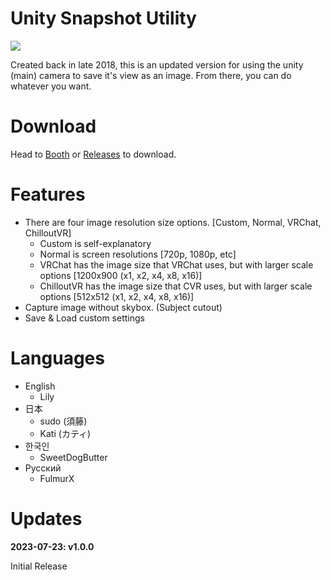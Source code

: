 <h1>Unity Snapshot Utility</h1>
<a title="Crowdin" target="_blank" href="https://crowdin.com/project/unity-snapshot-utility"><img src="https://badges.crowdin.net/unity-snapshot-utility/localized.svg"></a>
<p>Created back in late 2018, this is an updated version for using the unity (main) camera to save it's view as an image. From there, you can do whatever you want.</p>

<h1>Download</h1>
<p>Head to <a href="https://mintylabs.booth.pm/items/4949097">Booth</a> or <a href="/releases">Releases</a> to download.</p>

# Features
<ul>
  <li>
    There are four image resolution size options. [Custom, Normal, VRChat, ChilloutVR]
    <ul>
      <li>Custom is self-explanatory</li>
      <li>Normal is screen resolutions [720p, 1080p, etc]</li>
      <li>VRChat has the image size that VRChat uses, but with larger scale options [1200x900 (x1, x2, x4, x8, x16)]</li>
      <li>ChilloutVR has the image size that CVR uses, but with larger scale options [512x512 (x1, x2, x4, x8, x16)]</li>
    </ul>
  </li>
  <li>Capture image without skybox. (Subject cutout)</li>
  <li>Save & Load custom settings</li>
</ul>

<h1>Languages</h1>
<p>
  <ul>
    <li>English
      <ul>
        <li>Lily</li>
      </ul>
    </li>
    <li>日本
      <ul>
        <li>sudo (須藤)</li>
        <li>Kati (カティ)</li>
      </ul>
    </li>
    <li>한국인
      <ul>
        <li>SweetDogButter</li>
      </ul>
    </li>
    <li>Русский
      <ul>
        <li>FulmurX</li>
      </ul>
    </li>
  </ul>
</p>

<h1>Updates</h1>
<b>2023-07-23: v1.0.0</b>
<p>Initial Release</p>